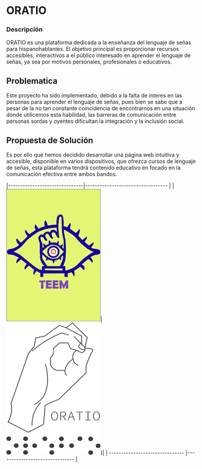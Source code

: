 # ORATIO

### Descripción

ORATIO es una plataforma dedicada a la enseñanza del lenguaje de señas para hispanohablantes. El objetivo principal es proporcionar recursos accesibles, interactivos a el público interesado en aprender el lenguaje de señas, ya sea por motivos personales, profesionales o educativos.

## Problematica

Este proyecto ha sido implementado, debido a la falta de interes en las personas para aprender el lenguaje de señas, pues bien se sabe que a pesar de la no tan constante coincidencia de encontrarnos en una situación donde utilicemos esta habilidad, las barreras de comunicación entre personas sordas y oyentes dificultan la integración y la inclusión social.

## Propuesta de Solución  

Es por ello que hemos decidido desarrollar una página web intuitiva y accesible, disponible en varios dispositivos, que ofrezca cursos de lenguaje de señas, esta plataforma tendrá contenido educativo en focado en la comunicación efectiva entre ambos bandos.


|-------------------------------|---------------------------------- |
| <img src="LogoTEEM.jpg" alt="Imagen" width="250" height="350">|  <img src="Logo_Oratio.png" alt="Imagen" width="250" height="350">)|
| ------------------------------- |------------------------------- |


